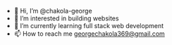 - 👋 Hi, I’m @chakola-george
- 👀 I’m interested in building websites
- 🌱 I’m currently learning full stack web development
- 📫 How to reach me georgechakola369@gmail.com

<!---
chakola-george/chakola-george is a ✨ special ✨ repository because its `README.md` (this file) appears on your GitHub profile.
You can click the Preview link to take a look at your changes.
--->
